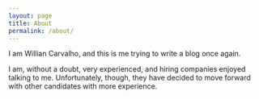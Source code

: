 ```yaml
---
layout: page
title: About
permalink: /about/
---
```


I am Willian Carvalho, and this is me trying to write a blog once again.

I am, without a doubt, very experienced, and hiring companies enjoyed talking to me.
Unfortunately, though, they have decided to move forward with other candidates with more experience.
